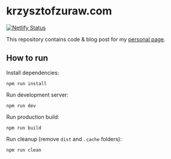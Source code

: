 # krzysztofzuraw.com

[![Netlify Status](https://api.netlify.com/api/v1/badges/76679400-2108-484e-b2a4-dccd71984e48/deploy-status)](https://app.netlify.com/sites/flamboyant-stallman-9dcf8d/deploys)

This repository contains code & blog post for my [personal page](https://krzysztofzuraw.com).

## How to run

Install dependencies:

```shell
npm run install
```

Run development server:

```shell
npm run dev
```

Run production build:

```shell
npm run build
```

Run cleanup (remove `dist` and `.cache` folders):

```shell
npm run clean
```
